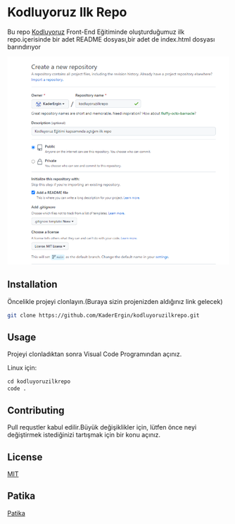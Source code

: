 # Kodluyoruz Ilk Repo
Bu repo [Kodluyoruz](https://www.kodluyoruz.org) Front-End Eğitiminde oluşturduğumuz ilk repo.içerisinde bir adet README dosyası,bir adet de
index.html dosyası barındırıyor

![github](https://github.com/KaderErgin/kodluyoruzilkrepo/blob/main/kodluyoruz_ilk_proje.png?raw=true "Kodluyoruz")

## Installation
Öncelikle projeyi clonlayın.(Buraya sizin projenizden aldığınız link gelecek)

```bash
git clone https://github.com/KaderErgin/kodluyoruzilkrepo.git
```  

## Usage
Projeyi clonladıktan sonra Visual Code Programından açınız.

Linux için:
```linux  
cd kodluyoruzilkrepo
code .
```
## Contributing
Pull requstler kabul edilir.Büyük değişiklikler için, lütfen önce neyi değiştirmek istediğinizi tartışmak için bir konu açınız.

## License
[MIT](https://choosealicense.com/licenses/mit/)

## Patika
[Patika](https://app.patika.dev/)

